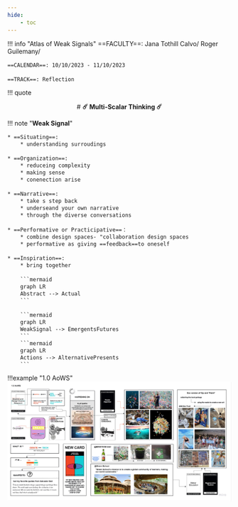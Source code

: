 ```yaml
---
hide:
    - toc
---
```


!!! info "Atlas of Weak Signals"
    ==FACULTY==: Jana Tothill Calvo/ Roger Guilemany/
    
    ==CALENDAR==: 10/10/2023 - 11/10/2023

    ==TRACK==: Reflection

!!! quote
    <center>
    # **:comet: Multi-Scalar Thinking :comet:**
    </center>

!!! note "**Weak Signal**"
    
    * ==Situating==: 
        * understanding surroudings

    * ==Organization==: 
        * reduceing complexity
        * making sense
        * conenection arise

    * ==Narrative==:
        * take s step back
        * underseand your own narrative 
        * through the diverse conversations

    * ==Performative or Practicipative==：
        * combine design spaces- "collaboration design spaces
        * performative as giving ==feedback==to oneself

    * ==Inspiration==:
        * bring together

        ```mermaid
        graph LR
        Abstract --> Actual
        ```

        ```mermaid
        graph LR
        WeakSignal --> EmergentsFutures
        ```
        ```mermaid
        graph LR
        Actions --> AlternativePresents
        ```
  

!!!example "1.0 AoWS"
    ![AoWS](../images/AoWS1.jpg)